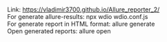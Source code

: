 <br> Link:  https://vladimir3700.github.io/Allure_reporter_2/
<br> For generate allure-results: npx wdio wdio.conf.js
<br> For generate report in HTML format: allure generate
<br> Open generated reports: allure open
